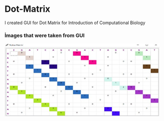 # Dot-Matrix
I created GUI for Dot Matrix for Introduction of Computational Biology 



### İmages that were taken from GUI

![Screenshot](https://github.com/ErdalNayir/Dot-Matrix/blob/main/Nokta%20Matrisi(Dot%20Matrix)/Resim1.jpg)
